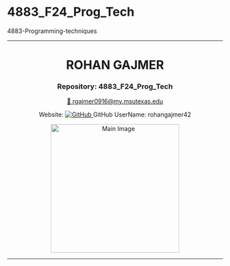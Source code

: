 # 4883_F24_Prog_Tech
4883-Programming-techniques

---

<h1 align="center">ROHAN GAJMER</h1>


<h3 align="center">Repository:      4883_F24_Prog_Tech</h3>

<p align="center">
  <a href="mailto:rgajmer0916@my.msutexas.edu">📧 rgajmer0916@my.msutexas.edu</a>  
</p>

<p align="center">
 Website:              <a href="https://github.com/rohangajmer42">
    <img src="https://img.shields.io/badge/-GitHub-181717?style=flat-square&logo=github&logoColor=white" alt="GitHub">
  </a>
   GitHub UserName:  rohangajmer42
</p>

<p align="center">
  <img src="https://avatars.githubusercontent.com/u/90803596?v=4" width="300" alt="Main Image">
</p>

---



